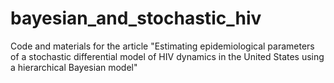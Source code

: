 # bayesian_and_stochastic_hiv
Code and materials for the article "Estimating epidemiological parameters of a stochastic differential model of HIV dynamics in the United States using a hierarchical Bayesian model"
